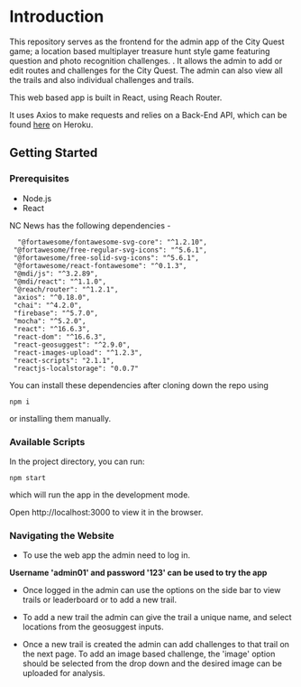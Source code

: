 # Introduction

This repository serves as the frontend for the admin app of the City Quest game; a location based multiplayer treasure hunt style game featuring question and photo recognition challenges. . It allows the admin to add or edit routes and challenges for the City Quest. The admin can also view all the trails and also individual challenges and trails. 

This web based app is built in React, using Reach Router. 

It uses Axios to make requests and relies on a Back-End API, which can be found [here](https://city-quest-game.herokuapp.com/api) on Heroku.

## Getting Started

### Prerequisites

- Node.js
- React

NC News has the following dependencies -
   ```
     "@fortawesome/fontawesome-svg-core": "^1.2.10",
    "@fortawesome/free-regular-svg-icons": "^5.6.1",
    "@fortawesome/free-solid-svg-icons": "^5.6.1",
    "@fortawesome/react-fontawesome": "^0.1.3",
    "@mdi/js": "^3.2.89",
    "@mdi/react": "^1.1.0",
    "@reach/router": "^1.2.1",
    "axios": "^0.18.0",
    "chai": "^4.2.0",
    "firebase": "^5.7.0",
    "mocha": "^5.2.0",
    "react": "^16.6.3",
    "react-dom": "^16.6.3",
    "react-geosuggest": "^2.9.0",
    "react-images-upload": "^1.2.3",
    "react-scripts": "2.1.1",
    "reactjs-localstorage": "0.0.7"
```

You can install these dependencies after cloning down the repo using 
```
npm i 
```

or installing them manually.

### Available Scripts
In the project directory, you can run:
```
npm start
```
which will run the app in the development mode.

Open http://localhost:3000 to view it in the browser.

### Navigating the Website

- To use the web app the admin need to log in.  

**Username 'admin01' and password '123' can be used to try the app**

- Once logged in the admin can use the options on the side bar to view trails or leaderboard or to add a new trail.
- To add a new trail the admin can give the trail a unique name, and select locations from the geosuggest inputs.

- Once a new trail is created the admin can add challenges to that trail on the next page. To add an image based challenge, the 'image' option should be selected from the drop down and the desired image can be uploaded for analysis. 




